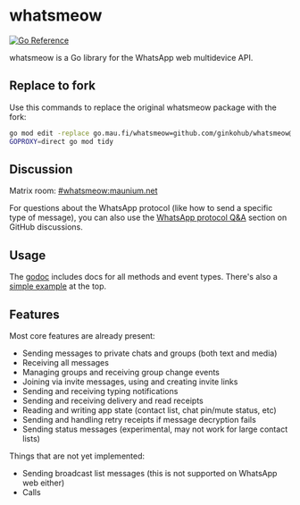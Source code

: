 # whatsmeow
[![Go Reference](https://pkg.go.dev/badge/go.mau.fi/whatsmeow.svg)](https://pkg.go.dev/go.mau.fi/whatsmeow)

whatsmeow is a Go library for the WhatsApp web multidevice API.

## Replace to fork
Use this commands to replace the original whatsmeow package with the fork:
```sh
go mod edit -replace go.mau.fi/whatsmeow=github.com/ginkohub/whatsmeow@bypass
GOPROXY=direct go mod tidy
```

## Discussion
Matrix room: [#whatsmeow:maunium.net](https://matrix.to/#/#whatsmeow:maunium.net)

For questions about the WhatsApp protocol (like how to send a specific type of
message), you can also use the [WhatsApp protocol Q&A] section on GitHub
discussions.

[WhatsApp protocol Q&A]: https://github.com/tulir/whatsmeow/discussions/categories/whatsapp-protocol-q-a

## Usage
The [godoc](https://pkg.go.dev/go.mau.fi/whatsmeow) includes docs for all methods and event types.
There's also a [simple example](https://pkg.go.dev/go.mau.fi/whatsmeow#example-package) at the top.

## Features
Most core features are already present:

* Sending messages to private chats and groups (both text and media)
* Receiving all messages
* Managing groups and receiving group change events
* Joining via invite messages, using and creating invite links
* Sending and receiving typing notifications
* Sending and receiving delivery and read receipts
* Reading and writing app state (contact list, chat pin/mute status, etc)
* Sending and handling retry receipts if message decryption fails
* Sending status messages (experimental, may not work for large contact lists)

Things that are not yet implemented:

* Sending broadcast list messages (this is not supported on WhatsApp web either)
* Calls
